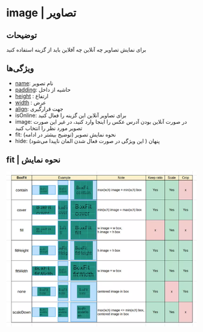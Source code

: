 # image | تصاویر

## توضیحات

برای نمایش تصاویر چه آنلاین چه آفلاین باید از گزینه استفاده کنید

## ویژگی‌ها

- [name](/fa/properties/name.md): نام تصویر
- [padding](/fa/properties/padding.md): حاشیه از داخل
- [height](/fa/properties/height.md) : ارتفاع
- [width](/fa/properties/width.md) : عرض
- [align](/fa/properties/align.md): جهت قرارگیری
- isOnline: برای تصاویر آنلاین این گزینه را فعال کنید
- image: در صورت آنلاین بودن آدرس عکس را اینجا وارد کنید، در غیر این صورت تصویر مورد نظر را انتخاب کنید
- fit: نحوه نمایش تصویر (توضیح بیشتر در ادامه)
- hide: پنهان ( این ویژگی در صورت فعال شدن المان ناپیدا می‌شود)

## fit | نحوه نمایش

![alt text](../../assets/images/properties/imagefit.png)